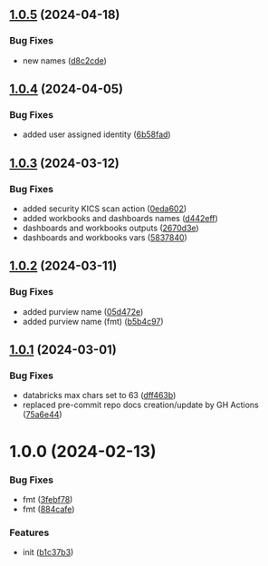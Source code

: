 ## [1.0.5](https://github.com/data-platform-hq/terraform-azurerm-naming/compare/v1.0.4...v1.0.5) (2024-04-18)


### Bug Fixes

* new names ([d8c2cde](https://github.com/data-platform-hq/terraform-azurerm-naming/commit/d8c2cde3aa634054326ae0ca284afbe0c2d06392))

## [1.0.4](https://github.com/data-platform-hq/terraform-azurerm-naming/compare/v1.0.3...v1.0.4) (2024-04-05)


### Bug Fixes

* added user assigned identity ([6b58fad](https://github.com/data-platform-hq/terraform-azurerm-naming/commit/6b58fad4035a33e7b5dd09daef81dec52070a59f))

## [1.0.3](https://github.com/data-platform-hq/terraform-azurerm-naming/compare/v1.0.2...v1.0.3) (2024-03-12)


### Bug Fixes

* added security KICS scan action ([0eda602](https://github.com/data-platform-hq/terraform-azurerm-naming/commit/0eda602a3ec42876f57650e995039c04742e8688))
* added workbooks and dashboards names ([d442eff](https://github.com/data-platform-hq/terraform-azurerm-naming/commit/d442eff41c7d9746beeae82704da36e17ef42611))
* dashboards and workbooks outputs ([2670d3e](https://github.com/data-platform-hq/terraform-azurerm-naming/commit/2670d3ebd9dd873d8a0699db9a2a2e09a5c1ce14))
* dashboards and workbooks vars ([5837840](https://github.com/data-platform-hq/terraform-azurerm-naming/commit/5837840d30ffdd7e34c58b8958e975f04bb74566))

## [1.0.2](https://github.com/data-platform-hq/terraform-azurerm-naming/compare/v1.0.1...v1.0.2) (2024-03-11)


### Bug Fixes

* added purview name ([05d472e](https://github.com/data-platform-hq/terraform-azurerm-naming/commit/05d472ee5e51d10f4ae89e070a04d37dae64805f))
* added purview name (fmt) ([b5b4c97](https://github.com/data-platform-hq/terraform-azurerm-naming/commit/b5b4c97860d904714baf146e32f6b251bd42490b))

## [1.0.1](https://github.com/data-platform-hq/terraform-azurerm-naming/compare/v1.0.0...v1.0.1) (2024-03-01)


### Bug Fixes

* databricks max chars set to 63 ([dff463b](https://github.com/data-platform-hq/terraform-azurerm-naming/commit/dff463b5eb607127cd97ea1142eb7716412d9d89))
* replaced pre-commit repo docs creation/update by GH Actions ([75a6e44](https://github.com/data-platform-hq/terraform-azurerm-naming/commit/75a6e4437755b6639c7dad1d5148a8e9980f18b9))

# 1.0.0 (2024-02-13)


### Bug Fixes

* fmt ([3febf78](https://github.com/data-platform-hq/terraform-azurerm-naming/commit/3febf78b34d239836c249577c3d7529a803f2aed))
* fmt ([884cafe](https://github.com/data-platform-hq/terraform-azurerm-naming/commit/884cafeeb974979b6778433405a0340478dbeebc))


### Features

* init ([b1c37b3](https://github.com/data-platform-hq/terraform-azurerm-naming/commit/b1c37b3a4cc80c99e281639da27dcd18b3651823))
